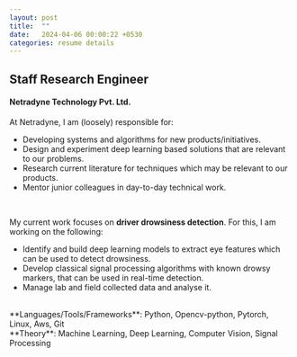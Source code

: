 ```yaml
---
layout: post
title:  ""
date:   2024-04-06 00:00:22 +0530
categories: resume details
---
```

<h2>Staff Research Engineer</h2>
<h4>Netradyne Technology Pvt. Ltd.</h4>

At Netradyne, I am (loosely) responsible for:
- Developing systems and algorithms for new products/initiatives.
- Design and experiment deep learning based solutions that are relevant to our problems.
- Research current literature for techniques which may be relevant to our products.
- Mentor junior colleagues in day-to-day technical work.
<br>

My current work focuses on **driver drowsiness detection**. For this, I am working on the following:
- Identify and build deep learning models to extract eye features which can be used to detect drowsiness.
- Develop classical signal processing algorithms with known drowsy markers, that can be used in real-time detection.
- Manage lab and field collected data and analyse it.

<br>
**Languages/Tools/Frameworks**: Python, Opencv-python, Pytorch, Linux, Aws, Git<br>
**Theory**: Machine Learning, Deep Learning, Computer Vision, Signal Processing